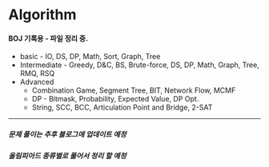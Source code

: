 # Algorithm

#### BOJ 기록용 - 파일 정리 중.

- basic - IO, DS, DP, Math, Sort, Graph, Tree
- Intermediate - Greedy, D&C, BS, Brute-force, DS, DP, Math, Graph, Tree, RMQ, RSQ
- Advanced
  - Combination Game, Segment Tree, BIT, Network Flow, MCMF
  - DP - Bitmask, Probability, Expected Value, DP Opt.
  - String, SCC, BCC, Articulation Point and Bridge, 2-SAT

----------------------

##### 문제 풀이는 추후 블로그에 업데이트 예정

##### 올림피아드 종류별로 풀어서 정리 할 예정

